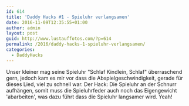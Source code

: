 ```yaml
---
id: 614
title: 'Daddy Hacks #1 - Spieluhr verlangsamen'
date: 2016-11-09T12:35:55+01:00
author: admin
layout: post
guid: http://www.lustauffotos.com/?p=614
permalink: /2016/daddy-hacks-1-spieluhr-verlangsamen/
categories:
  - DaddyHacks
---
```

Unser kleiner mag seine Spieluhr "Schlaf Kindlein, Schlaf" überraschend gern, jedoch kam es mir vor dass die Abspielgeschwindigkeit, gerade für dieses Lied, viel zu schnell war. Der Hack: Die Spieluhr an der Schnurr aufhängen, somit muss die Spieluhrfeder auch noch das Eigengewicht 'abarbeiten', was dazu führt dass die Spieluhr langsamer wird. Yeah!